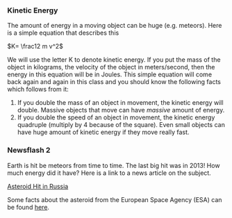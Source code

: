 ### Kinetic Energy

The amount of energy in a moving object can be huge (e.g. meteors). Here is a simple equation that describes this   
  
$K= \frac12 m v^2$   
  
We will use the letter K to denote kinetic energy. If you put the mass of the object in kilograms, the velocity of the object in meters/second, then the energy in this equation will be in Joules. This simple equation will come back again and again in this class and you should know the following facts which follows from it:

1. If you double the mass of an object in movement, the kinetic energy will double. Massive objects that move can have _massive_ amount of energy.
2. If you double the speed of an object in movement, the kinetic energy quadruple (multiply by 4 because of the square). Even small objects can have huge amount of kinetic energy if they move really fast.

### Newsflash 2

Earth is hit be meteors from time to time. The last big hit was in 2013! How much energy did it have? Here is a link to a news article on the subject.

[Asteroid Hit in Russia](www.foxnews.com/science/2013/02/15/injuries-reported-after-meteorite-falls-in-russia-ural-mountains)

Some facts about the asteroid from the European Space Agency (ESA) can be found [here](www.esa.int/Our_Activities/Operations/Space_Situational_Awareness/Russia_asteroid_impact_ESA_update_and_assessment).